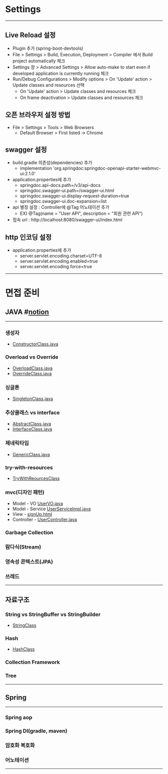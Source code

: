 # Settings
***
## Live Reload 설정
- Plugin 추가 (spring-boot-devtools)
- File > Settings > Build, Execution, Deployment > Compiler 에서 Build project automatically 체크
- Settings 창 > Advanced Settings > Allow auto-make to start even if developed application is currently running 체크
- Run/Debug Configurations > Modify options > On 'Update' action > Update classes and resources 선택
    - On 'Update' action > Update classes and resources 체크
    - On frame deactivation > Update classes and resources 체크

## 오픈 브라우저 설정 방법 
- File > Settings > Tools > Web Browsers
  - Default Browser > First listed -> Chrome

## swagger 설정
- build.gradle 의존성(dependencies) 추가
  - implementation 'org.springdoc:springdoc-openapi-starter-webmvc-ui:2.1.0'
- application.properties에 추가
  - springdoc.api-docs.path=/v3/api-docs
  - springdoc.swagger-ui.path=/swagger-ui.html
  - springdoc.swagger-ui.display-request-duration=true
  - springdoc.swagger-ui.doc-expansion=list
- api 별칭 설정 : Controller에 @Tag 어노테이션 추가
  - EX) @Tag(name = "User API", description = "회원 관련 API")
- 접속 url : http://localhost:8080/swagger-ui/index.html

## http 인코딩 설정
- application.properties에 추가
  - server.servlet.encoding.charset=UTF-8
  - server.servlet.encoding.enabled=true
  - server.servlet.encoding.force=true


***
# 면접 준비

## JAVA #[notion](https://www.notion.so/JAVA-24d506d4a4f380d88cb5dd30199e7fbd)
***
### 생성자
* [ConstructorClass.java](./src/main/java/com/example/interview/common/ConstructorClass.java)
### Overload vs Override
* [OverloadClass.java](./src/main/java/com/example/interview/common/OverloadClass.java)
* [OverrideClass.java](./src/main/java/com/example/interview/common/OverrideClass.java)
### 싱글톤
* [SingletonClass.java](./src/main/java/com/example/interview/common/SingletonClass.java)
### 추상클래스 vs interface
* [AbstractClass.java](./src/main/java/com/example/interview/common/AbstractClass.java)
* [InterfaceClass.java](./src/main/java/com/example/interview/common/InterfaceClass.java)
### 제네릭타입
* [GenericClass.java](./src/main/java/com/example/interview/common/GenericClass.java)
### try-with-resources
* [TryWithReourcesClass](./src/main/java/com/example/interview/common/TryWithReourcesClass.java)
### mvc(디자인 패턴)
* Model - VO [UserVO.java](./src/main/java/com/example/interview/Model/UserVO.java)
* Model - Service [UserServiceImpl.java](./src/main/java/com/example/interview/Service/UserServiceImpl.java)
* View - [signUp.html](./src/main/resources/static/user/signUp.html)
* Controller - [UserController.java](./src/main/java/com/example/interview/Controller/UserController.java)
### Garbage Collection
### 람다식(Stream)
### 영속성 콘텍스트(JPA)
### 쓰레드
***
## 자료구조
### String vs StringBuffer vs StringBuilder
* [StringClass](./src/main/java/com/example/interview/common/StringClass.java)
### Hash
* [HashClass](./src/main/java/com/example/interview/common/HashClass.java)
### Collection Framework
### Tree
***
## Spring
***
### Spring aop
### Spring DI(gradle, maven)
### 암호화 복호화
### 어노테이션
***

